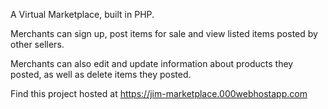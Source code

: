 A Virtual Marketplace, built in PHP.

Merchants can sign up, post items for sale and view listed items posted by other sellers.

Merchants can also edit and update information about products they posted, as well as delete items they posted.

Find this project hosted at https://jim-marketplace.000webhostapp.com